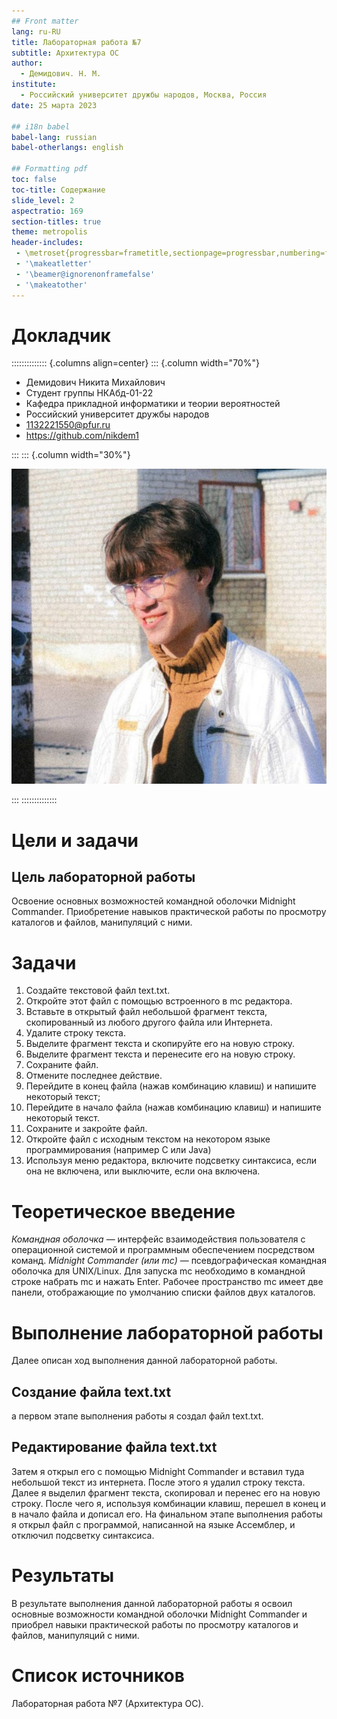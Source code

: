 ```yaml
---
## Front matter
lang: ru-RU
title: Лабораторная работа №7
subtitle: Архитектура ОС
author:
  - Демидович. Н. М.
institute:
  - Российский университет дружбы народов, Москва, Россия
date: 25 марта 2023

## i18n babel
babel-lang: russian
babel-otherlangs: english

## Formatting pdf
toc: false
toc-title: Содержание
slide_level: 2
aspectratio: 169
section-titles: true
theme: metropolis
header-includes:
 - \metroset{progressbar=frametitle,sectionpage=progressbar,numbering=fraction}
 - '\makeatletter'
 - '\beamer@ignorenonframefalse'
 - '\makeatother'
---
```


# Докладчик

:::::::::::::: {.columns align=center}
::: {.column width="70%"}

  * Демидович Никита Михайлович
  * Студент группы НКАбд-01-22
  * Кафедра прикладной информатики и теории вероятностей
  * Российский университет дружбы народов
  * [1132221550@pfur.ru](mailto:1132221550@pfur.ru)
  * <https://github.com/nikdem1>

:::
::: {.column width="30%"}

![](./image/kulyabov.jpg)

:::
::::::::::::::

# Цели и задачи

## Цель лабораторной работы

Освоение основных возможностей командной оболочки Midnight Commander. Приобретение навыков практической работы по просмотру каталогов и файлов, манипуляций с ними.

# Задачи

1. Создайте текстовой файл text.txt.
2. Откройте этот файл с помощью встроенного в mc редактора.
3. Вставьте в открытый файл небольшой фрагмент текста, скопированный из любого
другого файла или Интернета.
4. Удалите строку текста.
5. Выделите фрагмент текста и скопируйте его на новую строку.
6. Выделите фрагмент текста и перенесите его на новую строку.
7. Сохраните файл.
8. Отмените последнее действие.
9. Перейдите в конец файла (нажав комбинацию клавиш) и напишите некоторый
текст;
10. Перейдите в начало файла (нажав комбинацию клавиш) и напишите некоторый
текст.
11. Сохраните и закройте файл.
12. Откройте файл с исходным текстом на некотором языке программирования (например C или Java)
13. Используя меню редактора, включите подсветку синтаксиса, если она не включена,
или выключите, если она включена.

# Теоретическое введение

*Командная оболочка* — интерфейс взаимодействия пользователя с операционной системой и программным обеспечением посредством команд.
*Midnight Commander (или mc)* — псевдографическая командная оболочка для UNIX/Linux.
Для запуска mc необходимо в командной строке набрать mc и нажать Enter.
Рабочее пространство mc имеет две панели, отображающие по умолчанию списки
файлов двух каталогов.

# Выполнение лабораторной работы

Далее описан ход выполнения данной лабораторной работы.

## Создание файла text.txt

а первом этапе выполнения работы я создал файл text.txt.

## Редактирование файла text.txt

Затем я открыл его с помощью Midnight Commander и вставил туда небольшой текст из интернета.
После этого я удалил строку текста. Далее я выделил фрагмент текста, скопировал и перенес его на новую строку.
После чего я, используя комбинации клавиш, перешел в конец и в начало файла и дописал его.
На финальном этапе выполнения работы я открыл файл с программой, написанной на языке Ассемблер, и отключил подсветку синтаксиса.

# Результаты

В результате выполнения данной лабораторной работы я освоил основные возможности командной оболочки Midnight Commander и приобрел навыки практической работы по просмотру каталогов и файлов, манипуляций с ними.

# Список источников

Лабораторная работа №7 (Архитектура ОС).
